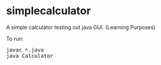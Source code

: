 # simplecalculator
A simple calculator testing out java GUI. (Learning Purposes)


To run:
<pre>
javac *.java
java Calculator
</pre>
